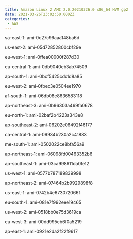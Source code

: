 ```yaml
---
title: Amazon Linux 2 AMI 2.0.20210326.0 x86_64 HVM gp2
date: 2021-03-26T23:02:50.000ZZ
categories:
 - AWS
---
```


sa-east-1: ami-0c27c96aaa148ba6d

us-east-2: ami-05d72852800cbf29e

eu-west-1: ami-0ffea00000f287d30

eu-central-1: ami-0db9040eb3ab74509

ap-south-1: ami-0bcf5425cdc1d8a85

eu-west-2: ami-0fbec3e0504ee1970

af-south-1: ami-06db08e8636583118

ap-northeast-3: ami-0b96303a469fa0678

eu-north-1: ami-02baf2b4223a343e8

ap-southeast-2: ami-06202e06492f46177

ca-central-1: ami-09934b230a2c41883

me-south-1: ami-0502022ce8bfa56a9

ap-northeast-1: ami-06098fd00463352b6

ap-southeast-1: ami-03ca998611da0fe12

us-west-1: ami-0577b787189839998

ap-northeast-2: ami-07464b2b9929898f8

us-east-1: ami-0742b4e673072066f

eu-south-1: ami-081e7f992eee19465

us-west-2: ami-0518bb0e75d3619ca

eu-west-3: ami-00dd995cb6f0a5219

ap-east-1: ami-0921e2da2f22f9617

